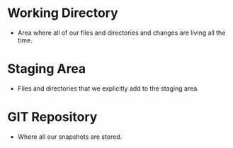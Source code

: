 # Working Directory
- Area where all of our files and directories and changes are living all the time.

# Staging Area
- Files and directories that we explicitly add to the staging area.

# GIT Repository
- Where all our snapshots are stored.